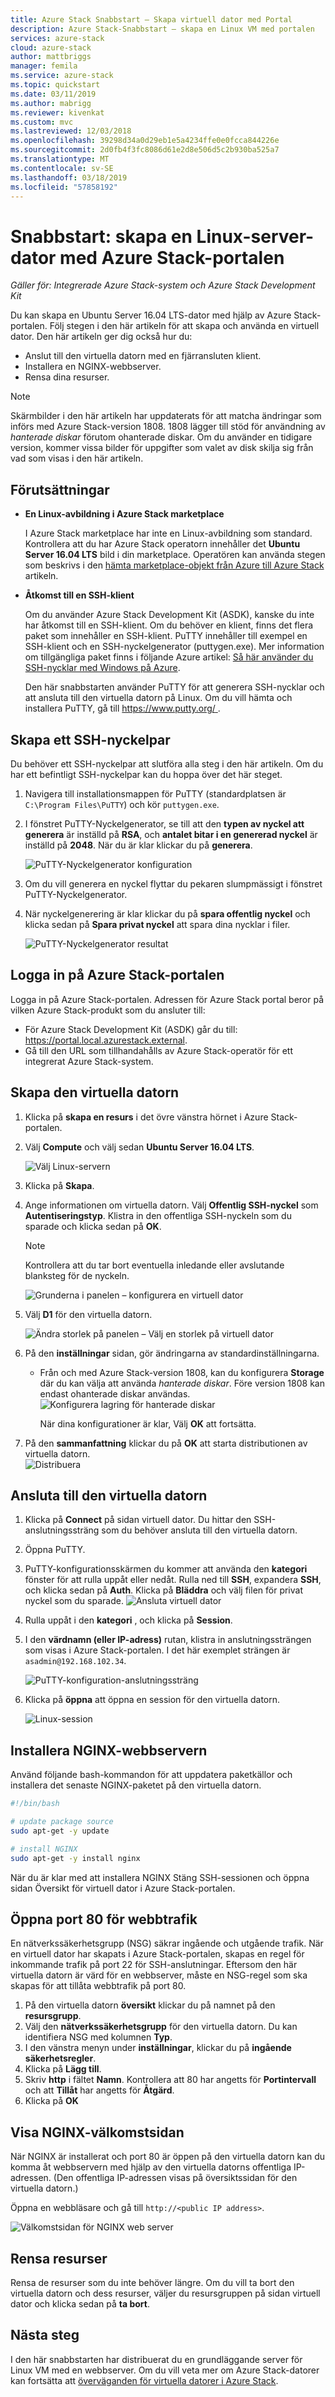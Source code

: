 ```yaml
---
title: Azure Stack Snabbstart – Skapa virtuell dator med Portal
description: Azure Stack-Snabbstart – skapa en Linux VM med portalen
services: azure-stack
cloud: azure-stack
author: mattbriggs
manager: femila
ms.service: azure-stack
ms.topic: quickstart
ms.date: 03/11/2019
ms.author: mabrigg
ms.reviewer: kivenkat
ms.custom: mvc
ms.lastreviewed: 12/03/2018
ms.openlocfilehash: 39298d34a0d29eb1e5a4234ffe0e0fcca844226e
ms.sourcegitcommit: 2d0fb4f3fc8086d61e2d8e506d5c2b930ba525a7
ms.translationtype: MT
ms.contentlocale: sv-SE
ms.lasthandoff: 03/18/2019
ms.locfileid: "57858192"
---
```

# <a name="quickstart-create-a-linux-server-virtual-machine-with-the-azure-stack-portal"></a>Snabbstart: skapa en Linux-server-dator med Azure Stack-portalen

*Gäller för: Integrerade Azure Stack-system och Azure Stack Development Kit*

Du kan skapa en Ubuntu Server 16.04 LTS-dator med hjälp av Azure Stack-portalen. Följ stegen i den här artikeln för att skapa och använda en virtuell dator. Den här artikeln ger dig också hur du:

* Anslut till den virtuella datorn med en fjärransluten klient.
* Installera en NGINX-webbserver.
* Rensa dina resurser.

> [!NOTE]  
> Skärmbilder i den här artikeln har uppdaterats för att matcha ändringar som införs med Azure Stack-version 1808. 1808 lägger till stöd för användning av *hanterade diskar* förutom ohanterade diskar. Om du använder en tidigare version, kommer vissa bilder för uppgifter som valet av disk skilja sig från vad som visas i den här artikeln.  


## <a name="prerequisites"></a>Förutsättningar

* **En Linux-avbildning i Azure Stack marketplace**

   I Azure Stack marketplace har inte en Linux-avbildning som standard. Kontrollera att du har Azure Stack operatorn innehåller det **Ubuntu Server 16.04 LTS** bild i din marketplace. Operatören kan använda stegen som beskrivs i den [hämta marketplace-objekt från Azure till Azure Stack](../azure-stack-download-azure-marketplace-item.md) artikeln.

* **Åtkomst till en SSH-klient**

   Om du använder Azure Stack Development Kit (ASDK), kanske du inte har åtkomst till en SSH-klient. Om du behöver en klient, finns det flera paket som innehåller en SSH-klient. PuTTY innehåller till exempel en SSH-klient och en SSH-nyckelgenerator (puttygen.exe). Mer information om tillgängliga paket finns i följande Azure artikel: [Så här använder du SSH-nycklar med Windows på Azure](https://docs.microsoft.com/azure/virtual-machines/linux/ssh-from-windows#windows-packages-and-ssh-clients).

   Den här snabbstarten använder PuTTY för att generera SSH-nycklar och att ansluta till den virtuella datorn på Linux. Om du vill hämta och installera PuTTY, gå till [ https://www.putty.org/ ](https://www.putty.org).

## <a name="create-an-ssh-key-pair"></a>Skapa ett SSH-nyckelpar

Du behöver ett SSH-nyckelpar att slutföra alla steg i den här artikeln. Om du har ett befintligt SSH-nyckelpar kan du hoppa över det här steget.

1. Navigera till installationsmappen för PuTTY (standardplatsen är ```C:\Program Files\PuTTY```) och kör ```puttygen.exe```.
2. I fönstret PuTTY-Nyckelgenerator, se till att den **typen av nyckel att generera** är inställd på **RSA**, och **antalet bitar i en genererad nyckel** är inställd på **2048**. När du är klar klickar du på **generera**.

   ![PuTTY-Nyckelgenerator konfiguration](media/azure-stack-quick-linux-portal/Putty01.PNG)

3. Om du vill generera en nyckel flyttar du pekaren slumpmässigt i fönstret PuTTY-Nyckelgenerator.
4. När nyckelgenerering är klar klickar du på **spara offentlig nyckel** och klicka sedan på **Spara privat nyckel** att spara dina nycklar i filer.

   ![PuTTY-Nyckelgenerator resultat](media/azure-stack-quick-linux-portal/Putty02.PNG)

## <a name="sign-in-to-the-azure-stack-portal"></a>Logga in på Azure Stack-portalen

Logga in på Azure Stack-portalen. Adressen för Azure Stack portal beror på vilken Azure Stack-produkt som du ansluter till:

* För Azure Stack Development Kit (ASDK) går du till: https://portal.local.azurestack.external.
* Gå till den URL som tillhandahålls av Azure Stack-operatör för ett integrerat Azure Stack-system.

## <a name="create-the-virtual-machine"></a>Skapa den virtuella datorn

1. Klicka på **skapa en resurs** i det övre vänstra hörnet i Azure Stack-portalen.

2. Välj **Compute** och välj sedan **Ubuntu Server 16.04 LTS**.
   
   ![Välj Linux-servern](media/azure-stack-quick-linux-portal/select.png)
1. Klicka på **Skapa**.

4. Ange informationen om virtuella datorn. Välj **Offentlig SSH-nyckel** som **Autentiseringstyp**. Klistra in den offentliga SSH-nyckeln som du sparade och klicka sedan på **OK**.

   > [!NOTE]
   > Kontrollera att du tar bort eventuella inledande eller avslutande blanksteg för de nyckeln.

   ![Grunderna i panelen – konfigurera en virtuell dator](media/azure-stack-quick-linux-portal/linux-01.PNG)

5. Välj **D1** för den virtuella datorn.

   ![Ändra storlek på panelen – Välj en storlek på virtuell dator](media/azure-stack-quick-linux-portal/linux-02.PNG)

6. På den **inställningar** sidan, gör ändringarna av standardinställningarna.
   
   - Från och med Azure Stack-version 1808, kan du konfigurera **Storage** där du kan välja att använda *hanterade diskar*. Före version 1808 kan endast ohanterade diskar användas.    
     ![Konfigurera lagring för hanterade diskar](media/azure-stack-quick-linux-portal/linux-03.PNG)
    
     När dina konfigurationer är klar, Välj **OK** att fortsätta.

7. På den **sammanfattning** klickar du på **OK** att starta distributionen av virtuella datorn.  
   ![Distribuera](media/azure-stack-quick-linux-portal/deploy.png)

## <a name="connect-to-the-virtual-machine"></a>Ansluta till den virtuella datorn

1. Klicka på **Connect** på sidan virtuell dator. Du hittar den SSH-anslutningssträng som du behöver ansluta till den virtuella datorn. 

2. Öppna PuTTY.

3. PuTTY-konfigurationsskärmen du kommer att använda den **kategori** fönster för att rulla uppåt eller nedåt. Rulla ned till **SSH**, expandera **SSH**, och klicka sedan på **Auth**. Klicka på **Bläddra** och välj filen för privat nyckel som du sparade.
   ![Ansluta virtuell dator](media/azure-stack-quick-linux-portal/putty03.PNG)

4. Rulla uppåt i den **kategori** , och klicka på **Session**.
5. I den **värdnamn (eller IP-adress)** rutan, klistra in anslutningssträngen som visas i Azure Stack-portalen. I det här exemplet strängen är ```asadmin@192.168.102.34```.

   ![PuTTY-konfiguration-anslutningssträng](media/azure-stack-quick-linux-portal/Putty04.PNG)

6. Klicka på **öppna** att öppna en session för den virtuella datorn.

   ![Linux-session](media/azure-stack-quick-linux-portal/Putty05.PNG)

## <a name="install-the-nginx-web-server"></a>Installera NGINX-webbservern

Använd följande bash-kommandon för att uppdatera paketkällor och installera det senaste NGINX-paketet på den virtuella datorn.

```bash
#!/bin/bash

# update package source
sudo apt-get -y update

# install NGINX
sudo apt-get -y install nginx
```

När du är klar med att installera NGINX Stäng SSH-sessionen och öppna sidan Översikt för virtuell dator i Azure Stack-portalen.

## <a name="open-port-80-for-web-traffic"></a>Öppna port 80 för webbtrafik

En nätverkssäkerhetsgrupp (NSG) säkrar ingående och utgående trafik. När en virtuell dator har skapats i Azure Stack-portalen, skapas en regel för inkommande trafik på port 22 för SSH-anslutningar. Eftersom den här virtuella datorn är värd för en webbserver, måste en NSG-regel som ska skapas för att tillåta webbtrafik på port 80.

1. På den virtuella datorn **översikt** klickar du på namnet på den **resursgrupp**.
2. Välj den **nätverkssäkerhetsgrupp** för den virtuella datorn. Du kan identifiera NSG med kolumnen **Typ**.
3. I den vänstra menyn under **inställningar**, klickar du på **ingående säkerhetsregler**.
4. Klicka på **Lägg till**.
5. Skriv **http** i fältet **Namn**. Kontrollera att 80 har angetts för **Portintervall** och att **Tillåt** har angetts för **Åtgärd**.
6. Klicka på **OK**

## <a name="view-the-nginx-welcome-page"></a>Visa NGINX-välkomstsidan

När NGINX är installerat och port 80 är öppen på den virtuella datorn kan du komma åt webbservern med hjälp av den virtuella datorns offentliga IP-adressen. (Den offentliga IP-adressen visas på översiktssidan för den virtuella datorn.)

Öppna en webbläsare och gå till ```http://<public IP address>```.

![Välkomstsidan för NGINX web server](media/azure-stack-quick-linux-portal/linux-05.PNG)

## <a name="clean-up-resources"></a>Rensa resurser

Rensa de resurser som du inte behöver längre. Om du vill ta bort den virtuella datorn och dess resurser, väljer du resursgruppen på sidan virtuell dator och klicka sedan på **ta bort**.

## <a name="next-steps"></a>Nästa steg

I den här snabbstarten har distribuerat du en grundläggande server för Linux VM med en webbserver. Om du vill veta mer om Azure Stack-datorer kan fortsätta att [överväganden för virtuella datorer i Azure Stack](azure-stack-vm-considerations.md).
